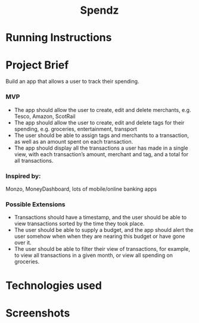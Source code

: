 
<!-- The README should contain:
running instructions for your applications (so other people can clone it and run it)
your brief
the technologies you used
it can also contain screenshots! -->

<h1 align="center">Spendz</h1>
<h2></h2>

# Running Instructions

# Project Brief

<p>Build an app that allows a user to track their spending.</p>

<h3>MVP</h3>
<ul>
<li>The app should allow the user to create, edit and delete merchants, e.g. Tesco, Amazon, ScotRail</li>
<li>The app should allow the user to create, edit and delete tags for their spending, e.g. groceries, entertainment, transport</li>
<li>The user should be able to assign tags and merchants to a transaction, as well as an amount spent on each transaction.</li>
<li>The app should display all the transactions a user has made in a single view, with each transaction’s amount, merchant and tag, and a total for all transactions.</li>
</ul>
<h3>Inspired by:</h3>
<p>Monzo, MoneyDashboard, lots of mobile/online banking apps</p>
<h3>Possible Extensions</h3>
<ul>
<li>Transactions should have a timestamp, and the user should be able to view transactions sorted by the time they took place.</li>
<li>The user should be able to supply a budget, and the app should alert the user somehow when when they are nearing this budget or have gone over it.</li>
<li>The user should be able to filter their view of transactions, for example, to view all transactions in a given month, or view all spending on groceries.</li>
</ul>

# Technologies used

# Screenshots

